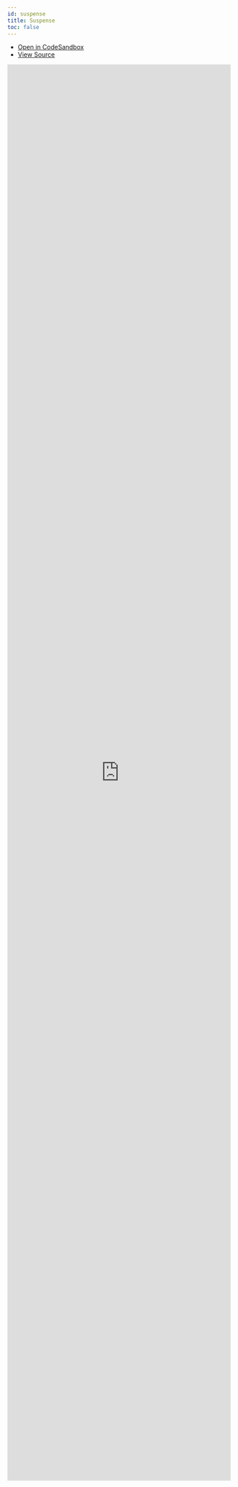 ```yaml
---
id: suspense
title: Suspense
toc: false
---
```


- [Open in CodeSandbox](https://codesandbox.io/s/github/liaoliao666/vu-query/tree/master/examples/suspense)
- [View Source](https://github.com/liaoliao666/vu-query/tree/master/examples/suspense)

<iframe
  src="https://codesandbox.io/embed/github/liaoliao666/vu-query/tree/master/examples/suspense?autoresize=1&fontsize=14&theme=dark"
  title="liaoliao666/vu-query: suspense"
  sandbox="allow-forms allow-modals allow-popups allow-presentation allow-same-origin allow-scripts"
      style="
    width: 100%;
    height: 80vh;
    border: 0;
    borderRadius: 8;
    overflow: hidden;
    position: static;
    zIndex: 0;
  "
></iframe>
